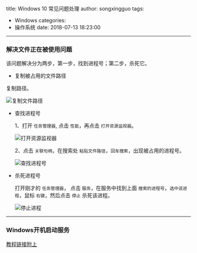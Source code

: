 title: Windows 10  常见问题处理
author: songxingguo
tags:
  - Windows
categories:
  - 操作系统
date: 2018-07-13 18:23:00
---
### 解决文件正在被使用问题

该问题解决分为两步，第一步，找到进程号；第二步，杀死它。

- 复制被占用的文件路径
  
 复制路径。
 
 ![复制文件路径](http://p9myzkds7.bkt.clouddn.com/windows/%E5%A4%8D%E5%88%B6%E8%A2%AB%E5%8D%A0%E7%94%A8%E7%9A%84%E8%B7%AF%E5%BE%84.png)
 
<!-- more -->

- 查找进程号

  1、打开 `任务管理器`, 点击 `性能`，再点击 `打开资源监视器`。
  
  ![打开资源监视器](http://p9myzkds7.bkt.clouddn.com/windows/%E6%89%93%E5%BC%80%E8%B5%84%E6%BA%90%E7%9B%91%E8%A7%86%E5%99%A8.png)
 
  2、点击 `关联句柄`，在搜索处 `粘贴文件路径`，`回车搜索`，出现被占用的进程号。
  
  ![查找进程号](http://p9myzkds7.bkt.clouddn.com/windows/%E6%9F%A5%E6%89%BE%E8%A2%AB%E5%8D%A0%E7%94%A8%E7%9A%84%E8%BF%9B%E7%A8%8B%E5%8F%B7.png)

- 杀死进程号

  打开刚才的 `任务管理器`， 点击 `服务`，在服务中找到上面 `搜索的进程号`，`选中该进程`，鼠标 `右键`，然后点击 `停止` 杀死该进程。
  
  ![停止进程](http://p9myzkds7.bkt.clouddn.com/windows/%E5%81%9C%E6%AD%A2%E8%BF%9B%E7%A8%8B.png)
  
  
 ---
 ### Windows开机启动服务

  [教程链接附上](https://blog.csdn.net/upc_xbt/article/details/54020135)
